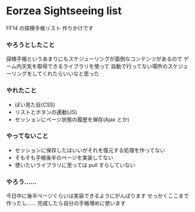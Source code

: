 # Eorzea Sightseeing list

FF14 の探検手帳リスト
作りかけです

### やろうとしたこと

探検手帳というあまりにもスケジューリングが面倒なコンテンツがあるので
ゲーム内天気を取得できるライブラリを使って
自動で行ってない場所のスケジューリングをしてくれたらいいなと思った

### やれたこと

- ぽい見た目(CSS)
- リストとボタンの連動(JS)
- セッションにページ状態の履歴を保存(Ajax とか)

### やってないこと

- セッションに保存したはいいがそれを復元する処理を作ってない
- そもそも手帳後半のページを実装してない
- 使いたいライブラリに至っては pull すらしていない

### やろう……

今日中に後半ページぐらいは実装できるようにがんばります
せっかくここまで作ったし……
完成したら自分の手帳埋めに使います
